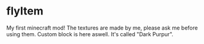 # flyItem
My first minecraft mod! The textures are made by me, please ask me before using them.
Custom block is here aswell. It's called "Dark Purpur".
